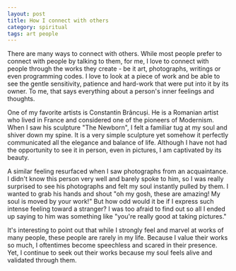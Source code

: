 ```yaml
---
layout: post
title: How I connect with others
category: spiritual
tags: art people 
---
```

There are many ways to connect with others. While most people prefer to connect with people by talking to them, for me, I love to connect with people through the works they create - be it art, photographs, writings or even programming codes. I love to look at a piece of work and be able to see the gentle sensitivity, patience and hard-work that were put into it by its owner. To me, that says everything about a person's inner feelings and thoughts.  

One of my favorite artists is Constantin Brâncuși. He is a Romanian artist who lived in France and considered one of the pioneers of Modernism. When I saw his sculpture "The Newborn", I felt a familiar tug at my soul and shiver down my spine. It is a very simple sculpture yet somehow it perfectly communicated all the elegance and balance of life. Although I have not had the opportunity to see it in person, even in pictures, I am captivated by its beauty. 

A similar feeling resurfaced when I saw photographs from an acquaintance. I didn't know this person very well and barely spoke to him, so I was really surprised to see his photographs and felt my soul instantly pulled by them.  I wanted to grab his hands and shout "oh my gosh, these are amazing! My soul is moved by your work!" But how odd would it be if I express such intense feeling toward a stranger? I was too afraid to find out so all I ended up saying to him was something like "you're really good at taking pictures."

It's interesting to point out that while I strongly feel and marvel at works of many people, these people are rarely in my life. Because I value their works so much, I oftentimes become speechless and scared in their presence. Yet, I continue to seek out their works because my soul feels alive and validated through them. 